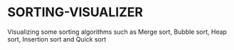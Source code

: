 # SORTING-VISUALIZER
Visualizing some sorting algorithms such as Merge sort, Bubble sort, Heap sort, Insertion sort and Quick sort
